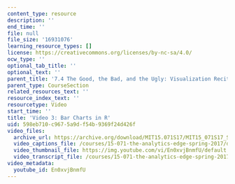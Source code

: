 ```yaml
---
content_type: resource
description: ''
end_time: ''
file: null
file_size: '16931076'
learning_resource_types: []
license: https://creativecommons.org/licenses/by-nc-sa/4.0/
ocw_type: ''
optional_tab_title: ''
optional_text: ''
parent_title: '7.4 The Good, the Bad, and the Ugly: Visualization Recitation  (Recitation)'
parent_type: CourseSection
related_resources_text: ''
resource_index_text: ''
resourcetype: Video
start_time: ''
title: 'Video 3: Bar Charts in R'
uid: 598eb710-c967-5a9d-f54b-9369f24d426f
video_files:
  archive_url: https://archive.org/download/MIT15.071S17/MIT15_071S17_Session_7.4.04_300k.mp4
  video_captions_file: /courses/15-071-the-analytics-edge-spring-2017/d700ed51f25259859199c6c54dfbf6cc_En0xvjBnmfU.vtt
  video_thumbnail_file: https://img.youtube.com/vi/En0xvjBnmfU/default.jpg
  video_transcript_file: /courses/15-071-the-analytics-edge-spring-2017/96aaaf2f91c85603dda693c99cea0e62_En0xvjBnmfU.pdf
video_metadata:
  youtube_id: En0xvjBnmfU
---
```

